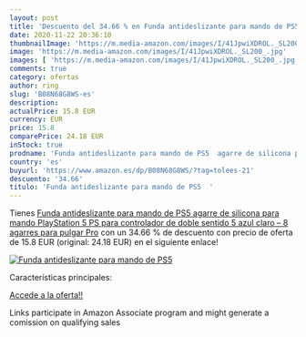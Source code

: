 ```yaml
---
layout: post
title: 'Descuento del 34.66 % en Funda antideslizante para mando de PS5  '
date: 2020-11-22 20:36:10
thumbnailImage: 'https://m.media-amazon.com/images/I/41JpwiXDROL._SL200_.jpg'
image: 'https://m.media-amazon.com/images/I/41JpwiXDROL._SL200_.jpg'
images: [ 'https://m.media-amazon.com/images/I/41JpwiXDROL._SL200_.jpg' ]
comments: true
category: ofertas
author: ring
slug: 'B08N68G8WS-es'
description:
actualPrice: 15.8 EUR
currency: EUR
price: 15.8
comparePrice: 24.18 EUR
inStock: true
prodname: 'Funda antideslizante para mando de PS5  agarre de silicona para mando PlayStation 5 PS para controlador de doble sentido 5  azul claro  – 8 agarres para pulgar Pro'
country: 'es'
buyurl: 'https://www.amazon.es/dp/B08N68G8WS/?tag=tolees-21'
descuento: '34.66'
titulo: 'Funda antideslizante para mando de PS5  '
---
```


Tienes [Funda antideslizante para mando de PS5  agarre de silicona para mando PlayStation 5 PS para controlador de doble sentido 5  azul claro  – 8 agarres para pulgar Pro](https://www.amazon.es/dp/B08N68G8WS/?tag=tolees-21) con un 34.66 % de descuento con precio de oferta de 15.8 EUR (original: 24.18 EUR) en el siguiente enlace!

[![Funda antideslizante para mando de PS5  ](https://m.media-amazon.com/images/I/41JpwiXDROL._SL200_.jpg)](https://www.amazon.es/dp/B08N68G8WS/?tag=tolees-21)

Características principales:


[Accede a la oferta!!](https://www.amazon.es/dp/B08N68G8WS/?tag=tolees-21)

Links participate in Amazon Associate program and might generate a comission on qualifying sales


